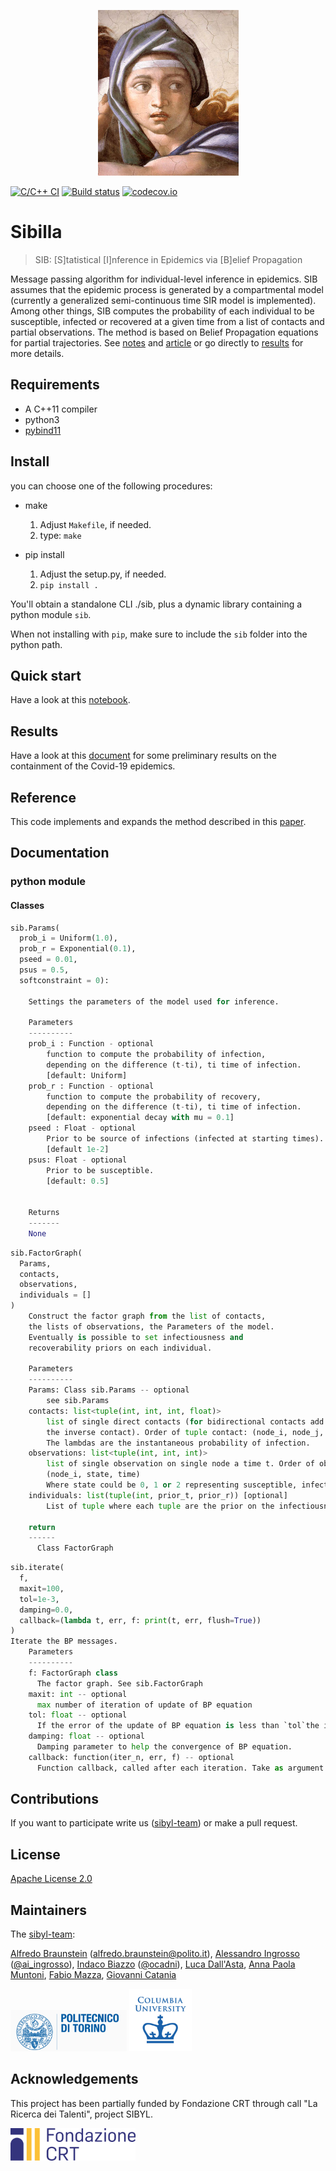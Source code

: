 <p align="center">
  <img src="examples/figs/sibilla_logo.jpg" width="225" height="265">
</p>

[![C/C++ CI](https://github.com/sibyl-team/sib/workflows/C/C++%20CI/badge.svg)](https://github.com/sibyl-team/sib/actions?query=workflow%3A%22C%2FC%2B%2B+CI%22)
[![Build status](https://ci.appveyor.com/api/projects/status/ich2wvqxos5lk4o5?svg=true)](https://ci.appveyor.com/project/abraunst/sib)
[![codecov.io](https://codecov.io/github/sibyl-team/sib/coverage.svg?branch=master)](https://codecov.io/github/sibyl-team/sib?branch=master)

# Sibilla 

> SIB: [S]tatistical [I]nference in Epidemics via [B]elief Propagation

Message passing algorithm for individual-level inference in epidemics. SIB assumes that the epidemic process is generated by a compartmental model (currently a generalized semi-continuous time SIR model is implemented). Among other things, SIB computes the probability of each individual to be susceptible, infected or recovered at a given time from a list of contacts and partial observations. The method is based on Belief Propagation equations for partial trajectories.
See [notes](https://github.com/sibyl-team/sib/blob/master/notes/bpnotes.pdf) and [article](https://www.nature.com/articles/srep27538) or go directly to [results](#results) for more details.

## Requirements

  - A C++11 compiler
  - python3
  - [pybind11](https://github.com/pybind/pybind11)

## Install
you can choose one of the following procedures:

* make

    1. Adjust `Makefile`, if needed.
    2. type: `make`
    
* pip install

    1. Adjust the setup.py, if needed.
    2. `pip install .`

You'll obtain a standalone CLI ./sib, plus a dynamic library containing a python module `sib`.

When not installing with `pip`, make sure to include the `sib` folder into the python path.

## Quick start

 Have a look at this [notebook](./examples/dummy_test.ipynb).

## <a name="results">Results</a>

 Have a look at this [document](./examples/README.md) for some preliminary results on the containment of the Covid-19 epidemics. 
 
 ## Reference
 This code implements and expands the method described in this [paper](https://www.nature.com/articles/srep27538).


## Documentation

### python module

#### Classes

```python
sib.Params(
  prob_i = Uniform(1.0), 
  prob_r = Exponential(0.1), 
  pseed = 0.01, 
  psus = 0.5, 
  softconstraint = 0):
    
    Settings the parameters of the model used for inference.

    Parameters
    ----------
    prob_i : Function - optional
        function to compute the probability of infection, 
        depending on the difference (t-ti), ti time of infection.
        [default: Uniform]
    prob_r : Function - optional
        function to compute the probability of recovery, 
        depending on the difference (t-ti), ti time of infection.
        [default: exponential decay with mu = 0.1]
    pseed : Float - optional
        Prior to be source of infections (infected at starting times).
        [default 1e-2]
    psus: Float - optional
        Prior to be susceptible.
        [default: 0.5]        

  
    Returns
    -------
    None
```

```python
sib.FactorGraph(
  Params,
  contacts,
  observations,
  individuals = []
)
    Construct the factor graph from the list of contacts,
    the lists of observations, the Parameters of the model.
    Eventually is possible to set infectiousness and 
    recoverability priors on each individual.

    Parameters
    ----------
    Params: Class sib.Params -- optional
        see sib.Params
    contacts: list<tuple(int, int, int, float)>
        list of single direct contacts (for bidirectional contacts add also
        the inverse contact). Order of tuple contact: (node_i, node_j, time, lambda)
        The lambdas are the instantaneous probability of infection.
    observations: list<tuple(int, int, int)>
        list of single observation on single node a time t. Order of observation tuple:
        (node_i, state, time)
        Where state could be 0, 1 or 2 representing susceptible, infected, recovery.
    individuals: list(tuple(int, prior_t, prior_r)) [optional]
        List of tuple where each tuple are the prior on the infectiousness and recoverability of node "i".

    return
    ------
      Class FactorGraph

```

```python
sib.iterate(
  f,
  maxit=100,
  tol=1e-3, 
  damping=0.0,
  callback=(lambda t, err, f: print(t, err, flush=True))
)
Iterate the BP messages.
    Parameters
    ----------
    f: FactorGraph class
      The factor graph. See sib.FactorGraph
    maxit: int -- optional
      max number of iteration of update of BP equation
    tol: float -- optional
      If the error of the update of BP equation is less than `tol`the iteration stop.
    damping: float -- optional
      Damping parameter to help the convergence of BP equation.
    callback: function(iter_n, err, f) -- optional
      Function callback, called after each iteration. Take as argument the number of current iteration (iter_n), error (err), and the FactorGraph (f). 
```

## Contributions
If you want to participate write us ([sibyl-team](mailto:sibylteam@gmail.com?subject=[GitHub]%20Source%20sibilla)) or make a pull request.

## License
[Apache License 2.0](LICENSE)

## Maintainers
The [sibyl-team](https://github.com/sibyl-team):

[Alfredo Braunstein](http://staff.polito.it/alfredo.braunstein) ([alfredo.braunstein@polito.it](mailto:alfredo.braunstein@polito.it)), [Alessandro Ingrosso](mailto:alessingrosso@gmail.com) ([@ai_ingrosso](https://twitter.com/ai_ngrosso)), [Indaco Biazzo](mailto:indaco.biazzo@polito.it) ([@ocadni](https://twitter.com/ocadni)), [Luca Dall'Asta](mailto:luca.dallasta@polito.it), [Anna Paola Muntoni](),  [Fabio Mazza](), [Giovanni Catania]()

<p float="left">
<img src="examples/figs/polito_log.png" width="186" height="66">
<img src="examples/figs/columbia_logo.jpg" width="100" height="100">
</p>

## Acknowledgements
This project has been partially funded by Fondazione CRT through call "La Ricerca dei Talenti", project SIBYL.

<img src="examples/figs/fcrt-logo.png" width="200" height="52">
